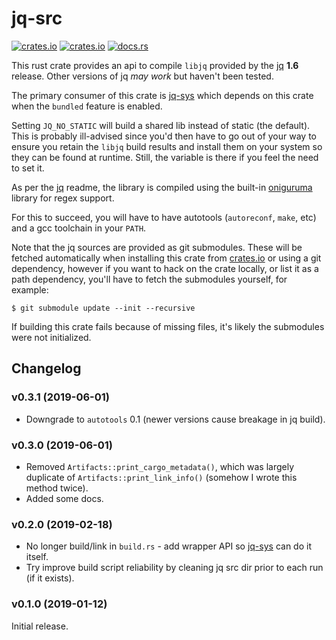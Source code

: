 # jq-src

[![crates.io](https://img.shields.io/crates/v/jq-src.svg)](https://crates.io/crates/jq-src) 
[![crates.io](https://img.shields.io/crates/d/jq-src.svg)](https://crates.io/crates/jq-src)
[![docs.rs](https://docs.rs/jq-src/badge.svg)](https://docs.rs/jq-src)

This rust crate provides an api to compile `libjq` provided by the [jq]
**1.6** release. Other versions of jq _may work_ but haven't been tested.

The primary consumer of this crate is [jq-sys] which depends on this crate
when the `bundled` feature is enabled.

Setting `JQ_NO_STATIC` will build a shared lib instead of static (the default).
This is probably ill-advised since you'd then have to go out of your way to
ensure you retain the `libjq` build results and install them on your system
so they can be found at runtime. Still, the variable is there if you feel the
need to set it.

As per the [jq] readme, the library is compiled using the built-in [oniguruma]
library for regex support.

For this to succeed, you will have to have autotools (`autoreconf`, `make`, 
etc) and a gcc toolchain in your `PATH`.

Note that the jq sources are provided as git submodules. These will be fetched
automatically when installing this crate from [crates.io] or using a git dependency,
however if you want to hack on the crate locally, or list it as a path dependency, 
you'll have to fetch the submodules yourself, for example:

```
$ git submodule update --init --recursive
```

If building this crate fails because of missing files, it's likely the submodules
were not initialized.

## Changelog

### v0.3.1 (2019-06-01)

- Downgrade to `autotools` 0.1 (newer versions cause breakage in jq build).

### v0.3.0 (2019-06-01)

- Removed `Artifacts::print_cargo_metadata()`, which was largely duplicate of
  `Artifacts::print_link_info()` (somehow I wrote this method twice).
- Added some docs.

### v0.2.0 (2019-02-18)

- No longer build/link in `build.rs` - add wrapper API so [jq-sys] can do it
  itself.
- Try improve build script reliability by cleaning jq src dir prior to each 
  run (if it exists).

### v0.1.0 (2019-01-12)

Initial release.


[jq]: https://github.com/stedolan/jq
[crates.io]: https://crates.io/
[oniguruma]: https://github.com/kkos/oniguruma/
[jq-sys]: https://github.com/onelson/jq-sys
